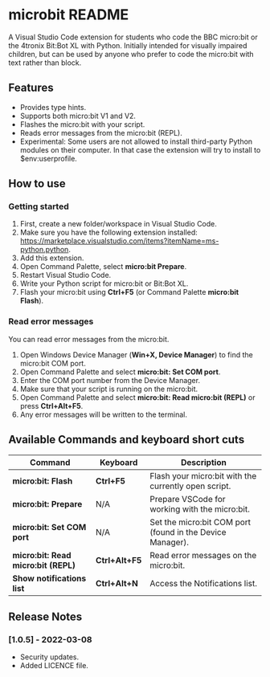 # microbit README

A Visual Studio Code extension for students who code the BBC micro:bit or the 4tronix Bit:Bot XL with Python. Initially intended for visually impaired children, but can be used by anyone who prefer to code the micro:bit with text rather than block.

## Features

* Provides type hints.
* Supports both micro:bit V1 and V2.
* Flashes the micro:bit with your script.
* Reads error messages from the micro:bit (REPL).
* Experimental: Some users are not allowed to install third-party Python modules on their computer. In that case the extension will try to install to $env:userprofile.

## How to use

### Getting started

1. First, create a new folder/workspace in Visual Studio Code.
2. Make sure you have the following extension installed: https://marketplace.visualstudio.com/items?itemName=ms-python.python.
3. Add this extension.
4. Open Command Palette, select __micro:bit Prepare__.
5. Restart Visual Studio Code.
6. Write your Python script for micro:bit or Bit:Bot XL.
7. Flash your micro:bit using __Ctrl+F5__ (or Command Palette __micro:bit Flash__).

### Read error messages

You can read error messages from the micro:bit.

1. Open Windows Device Manager (__Win+X, Device Manager__) to find the micro:bit COM port.
2. Open Command Palette and select __micro:bit: Set COM port__.
3. Enter the COM port number from the Device Manager.
4. Make sure that your script is running on the micro:bit.
5. Open Command Palette and select __micro:bit: Read micro:bit (REPL)__ or press __Ctrl+Alt+F5__.
6. Any error messages will be written to the terminal.

## Available Commands and keyboard short cuts

| Command                              | Keyboard        | Description                                              |
| -----------                          | -----------     | -----------                                              |
| __micro:bit: Flash__                 | __Ctrl+F5__     | Flash your micro:bit with the currently open script.     |
| __micro:bit: Prepare__               | N/A             | Prepare VSCode for working with the micro:bit.           |
| __micro:bit: Set COM port__          | N/A             | Set the micro:bit COM port (found in the Device Manager).|
| __micro:bit: Read micro:bit (REPL)__ | __Ctrl+Alt+F5__ | Read error messages on the micro:bit.                    |
| __Show notifications list__          | __Ctrl+Alt+N__  | Access the Notifications list.                           |


## Release Notes

### [1.0.5] - 2022-03-08

* Security updates.
* Added LICENCE file.
